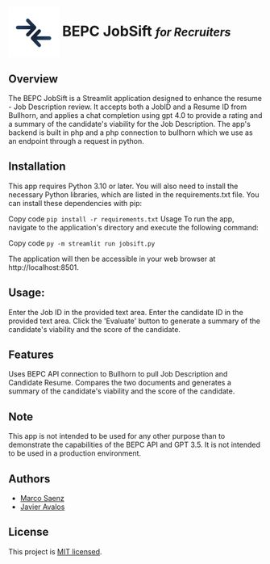 # <img src="static/rs2.png" width="100" height="100" style="vertical-align: middle;"> BEPC JobSift <i><span style="font-size: 0.8em;">for Recruiters</span></i>

## Overview
The BEPC JobSift is a Streamlit application designed to enhance the resume - Job Description review. It accepts both a JobID and a Resume ID from Bullhorn, and applies a chat completion using gpt 4.0 to provide a rating and a summary of the candidate's viability for the Job Description. The app's backend is built in php and a php connection to bullhorn which we use as an endpoint through a request in python. 

## Installation

This app requires Python 3.10 or later. You will also need to install the necessary Python libraries, which are listed in the requirements.txt file. You can install these dependencies with pip:

Copy code
```pip install -r requirements.txt```
Usage
To run the app, navigate to the application's directory and execute the following command:

Copy code
```py -m streamlit run jobsift.py```

The application will then be accessible in your web browser at http://localhost:8501.

## Usage:
Enter the Job ID in the provided text area.
Enter the candidate ID in the provided text area.
Click the 'Evaluate' button to generate a summary of the candidate's viability and the score of the candidate.

## Features
Uses BEPC API connection to Bullhorn to pull Job Description and Candidate Resume.
Compares the two documents and generates a summary of the candidate's viability and the score of the candidate.

## Note
This app is not intended to be used for any other purpose than to demonstrate the capabilities of the BEPC API and GPT 3.5. It is not intended to be used in a production environment.

## Authors

- [Marco Saenz]((https://github.com/Mythmarco))
- [Javier Avalos]((https://github.com/javieravalosbiz))

## License

This project is [MIT licensed](./LICENSE).
